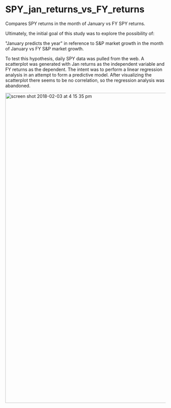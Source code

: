 # SPY_jan_returns_vs_FY_returns
Compares SPY returns in the month of January vs FY SPY returns.

Ultimately, the initial goal of this study was to explore the possibility of:

"January predicts the year" in reference to S&P market growth in the month of January vs FY S&P market growth.

To test this hypothesis, daily SPY data was pulled from the web. A scatterplot was generated with Jan returns as the independent variable
and FY returns as the dependent. The intent was to perform a linear regression analysis in an attempt to form a predictive model.
After visualizing the scatterplot there seems to be no correlation, so the regression analysis was abandoned.

<img width="973" alt="screen shot 2018-02-03 at 4 15 35 pm" src="https://user-images.githubusercontent.com/16856208/35771606-906326e6-08fd-11e8-92f9-edd90ecc0140.png">
